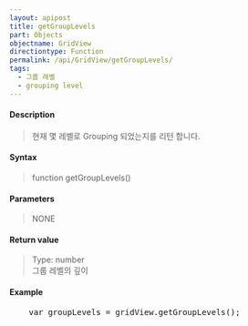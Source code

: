 ```yaml
---
layout: apipost
title: getGroupLevels
part: Objects
objectname: GridView
directiontype: Function
permalink: /api/GridView/getGroupLevels/
tags: 
  - 그룹 레벨
  - grouping level
---
```



#### Description

> 현재 몇 레벨로 Grouping 되었는지를 리턴 합니다. 

#### Syntax

> function getGroupLevels()

#### Parameters

> NONE

#### Return value

> Type: number  
> 그룹 레벨의 깊이

#### Example

<pre class="prettyprint">
    var groupLevels = gridView.getGroupLevels();
</pre>



